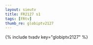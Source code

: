 ```yaml
--- 
layout: sieutv
title: FR2127 s1
tags: [FRtv]
thumb_re: globiptv2127
---
```

{% include tvadv key="globiptv2127" %} 
